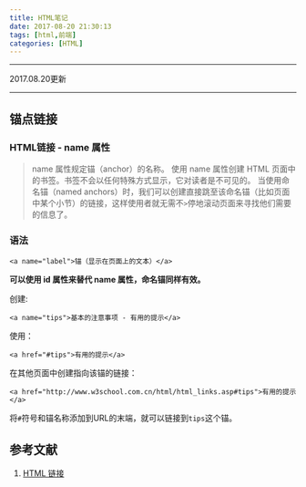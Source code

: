 ```yaml
---
title: HTML笔记
date: 2017-08-20 21:30:13
tags: [html,前端]
categories: [HTML]
---
```


_____________________________
2017.08.20更新
_____________________________
## 锚点链接
### HTML链接 - name 属性
> name 属性规定锚（anchor）的名称。
> 使用 name 属性创建 HTML 页面中的书签。书签不会以任何特殊方式显示，它对读者是不可见的。
> 当使用命名锚（named anchors）时，我们可以创建直接跳至该命名锚（比如页面中某个小节）的链接，这样使用者就无需不`>`停地滚动页面来寻找他们需要的信息了。

<!-- more -->
### 语法
```
<a name="label">锚（显示在页面上的文本）</a>
```
**可以使用 id 属性来替代 name 属性，命名锚同样有效。**

创建:
```
<a name="tips">基本的注意事项 - 有用的提示</a>
```
使用：
```
<a href="#tips">有用的提示</a>
```
在其他页面中创建指向该锚的链接：
```
<a href="http://www.w3school.com.cn/html/html_links.asp#tips">有用的提示</a>
```
将`#`符号和锚名称添加到URL的末端，就可以链接到`tips`这个锚。

## 参考文献
1. [HTML 链接](http://www.w3school.com.cn/html/html_links.asp)